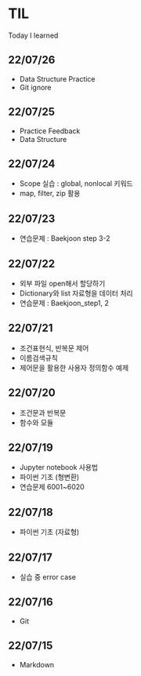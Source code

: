# TIL
Today I learned

## 22/07/26
- Data Structure Practice
- Git ignore
## 22/07/25
- Practice Feedback
- Data Structure
## 22/07/24
- Scope 실습 : global, nonlocal 키워드
- map, filter, zip 활용
## 22/07/23
- 연습문제 : Baekjoon step 3-2
## 22/07/22
- 외부 파일 open해서 할당하기
- Dictionary와 list 자료형을 데이터 처리
- 연습문제 : Baekjoon_step1, 2
## 22/07/21
- 조건표현식, 반복문 제어
- 이름검색규칙
- 제어문을 활용한 사용자 정의함수 예제
## 22/07/20
- 조건문과 반복문
- 함수와 모듈
## 22/07/19
- Jupyter notebook 사용법
- 파이썬 기초 (형변환)
- 연습문제 6001~6020
## 22/07/18
- 파이썬 기초 (자료형)
## 22/07/17
- 실습 중 error case
## 22/07/16
- Git
## 22/07/15
- Markdown
















